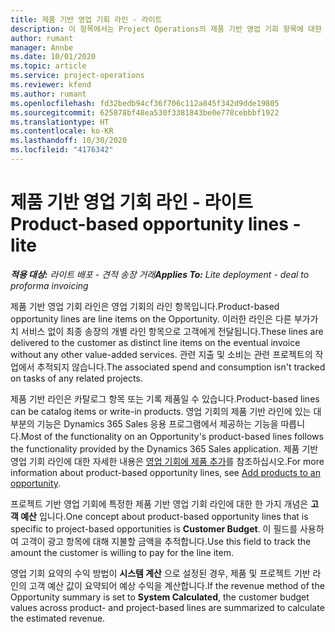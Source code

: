 ```yaml
---
title: 제품 기반 영업 기회 라인 - 라이트
description: 이 항목에서는 Project Operations의 제품 기반 영업 기회 항목에 대한 정보를 제공합니다.
author: rumant
manager: Annbe
ms.date: 10/01/2020
ms.topic: article
ms.service: project-operations
ms.reviewer: kfend
ms.author: rumant
ms.openlocfilehash: fd32bedb94cf36f706c112a845f342d9dde19805
ms.sourcegitcommit: 625878bf48ea530f3381843be0e778cebbbf1922
ms.translationtype: HT
ms.contentlocale: ko-KR
ms.lasthandoff: 10/30/2020
ms.locfileid: "4176342"
---
```

# <a name="product-based-opportunity-lines---lite"></a><span data-ttu-id="0122b-103">제품 기반 영업 기회 라인 - 라이트</span><span class="sxs-lookup"><span data-stu-id="0122b-103">Product-based opportunity lines - lite</span></span>

<span data-ttu-id="0122b-104">_**적용 대상:** 라이트 배포 - 견적 송장 거래_</span><span class="sxs-lookup"><span data-stu-id="0122b-104">_**Applies To:** Lite deployment - deal to proforma invoicing_</span></span>

<span data-ttu-id="0122b-105">제품 기반 영업 기회 라인은 영업 기회의 라인 항목입니다.</span><span class="sxs-lookup"><span data-stu-id="0122b-105">Product-based opportunity lines are line items on the Opportunity.</span></span> <span data-ttu-id="0122b-106">이러한 라인은 다른 부가가치 서비스 없이 최종 송장의 개별 라인 항목으로 고객에게 전달됩니다.</span><span class="sxs-lookup"><span data-stu-id="0122b-106">These lines are delivered to the customer as distinct line items on the eventual invoice without any other value-added services.</span></span> <span data-ttu-id="0122b-107">관련 지출 및 소비는 관련 프로젝트의 작업에서 추적되지 않습니다.</span><span class="sxs-lookup"><span data-stu-id="0122b-107">The associated spend and consumption isn't tracked on tasks of any related projects.</span></span>

<span data-ttu-id="0122b-108">제품 기반 라인은 카탈로그 항목 또는 기록 제품일 수 있습니다.</span><span class="sxs-lookup"><span data-stu-id="0122b-108">Product-based lines can be catalog items or write-in products.</span></span> <span data-ttu-id="0122b-109">영업 기회의 제품 기반 라인에 있는 대부분의 기능은 Dynamics 365 Sales 응용 프로그램에서 제공하는 기능을 따릅니다.</span><span class="sxs-lookup"><span data-stu-id="0122b-109">Most of the functionality on an Opportunity's product-based lines follows the functionality provided by the Dynamics 365 Sales application.</span></span> <span data-ttu-id="0122b-110">제품 기반 영업 기회 라인에 대한 자세한 내용은 [영업 기회에 제품 추가](https://docs.microsoft.com/dynamics365/sales-enterprise/add-products-opportunity)를 참조하십시오.</span><span class="sxs-lookup"><span data-stu-id="0122b-110">For more information about product-based opportunity lines, see [Add products to an opportunity](https://docs.microsoft.com/dynamics365/sales-enterprise/add-products-opportunity).</span></span>

<span data-ttu-id="0122b-111">프로젝트 기반 영업 기회에 특정한 제품 기반 영업 기회 라인에 대한 한 가지 개념은 **고객 예산** 입니다.</span><span class="sxs-lookup"><span data-stu-id="0122b-111">One concept about product-based opportunity lines that is specific to project-based opportunities is **Customer Budget**.</span></span> <span data-ttu-id="0122b-112">이 필드를 사용하여 고객이 광고 항목에 대해 지불할 금액을 추적합니다.</span><span class="sxs-lookup"><span data-stu-id="0122b-112">Use this field to track the amount the customer is willing to pay for the line item.</span></span>

<span data-ttu-id="0122b-113">영업 기회 요약의 수익 방법이 **시스템 계산** 으로 설정된 경우, 제품 및 프로젝트 기반 라인의 고객 예산 값이 요약되어 예상 수익을 계산합니다.</span><span class="sxs-lookup"><span data-stu-id="0122b-113">If the revenue method of the Opportunity summary is set to **System Calculated**, the customer budget values across product- and project-based lines are summarized to calculate the estimated revenue.</span></span>
